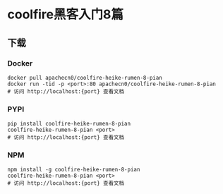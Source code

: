 # coolfire黑客入门8篇

## 下载

### Docker

```
docker pull apachecn0/coolfire-heike-rumen-8-pian
docker run -tid -p <port>:80 apachecn0/coolfire-heike-rumen-8-pian
# 访问 http://localhost:{port} 查看文档
```

### PYPI

```
pip install coolfire-heike-rumen-8-pian
coolfire-heike-rumen-8-pian <port>
# 访问 http://localhost:{port} 查看文档
```

### NPM

```
npm install -g coolfire-heike-rumen-8-pian
coolfire-heike-rumen-8-pian <port>
# 访问 http://localhost:{port} 查看文档
```
